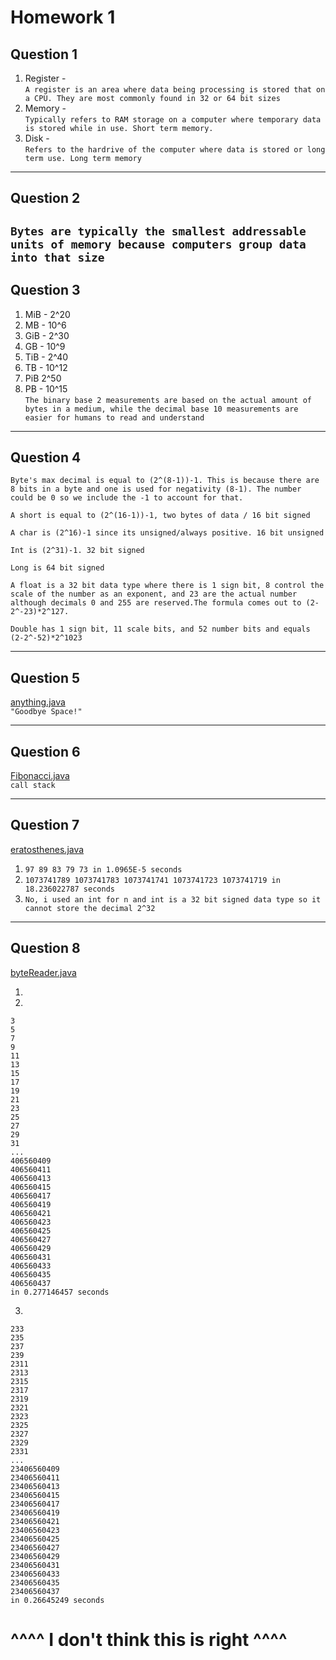 # Homework 1

## Question 1

1. Register -  
   `A register is an area where data being processing is stored that on a CPU. They are most commonly found in 32 or 64 bit sizes`
2. Memory -  
   `Typically refers to RAM storage on a computer where temporary data is stored while in use. Short term memory.`
3. Disk -  
   `Refers to the hardrive of the computer where data is stored or long term use. Long term memory`

---

## Question 2

## `Bytes are typically the smallest addressable units of memory because computers group data into that size`

## Question 3

1. MiB - 2^20
2. MB - 10^6
3. GiB - 2^30
4. GB - 10^9
5. TiB - 2^40
6. TB - 10^12
7. PiB 2^50
8. PB - 10^15  
   `The binary base 2 measurements are based on the actual amount of bytes in a medium, while the decimal base 10 measurements are easier for humans to read and understand`

---

## Question 4

```
Byte's max decimal is equal to (2^(8-1))-1. This is because there are 8 bits in a byte and one is used for negativity (8-1). The number could be 0 so we include the -1 to account for that.

A short is equal to (2^(16-1))-1, two bytes of data / 16 bit signed

A char is (2^16)-1 since its unsigned/always positive. 16 bit unsigned

Int is (2^31)-1. 32 bit signed

Long is 64 bit signed

A float is a 32 bit data type where there is 1 sign bit, 8 control the scale of the number as an exponent, and 23 are the actual number although decimals 0 and 255 are reserved.The formula comes out to (2-2^-23)*2^127.

Double has 1 sign bit, 11 scale bits, and 52 number bits and equals (2-2^-52)*2^1023
```

---

## Question 5

[anything.java](./anything.java)  
`"Goodbye Space!"`

---

## Question 6

[Fibonacci.java](./Fibonacci.java)  
`call stack`

---

## Question 7

[eratosthenes.java](./eratosthenes.java)

1. `97 89 83 79 73 in 1.0965E-5 seconds`
2. `1073741789 1073741783 1073741741 1073741723 1073741719 in 18.236022787 seconds`
3. `No, i used an int for n and int is a 32 bit signed data type so it cannot store the decimal 2^32`

---

## Question 8

[byteReader.java](./byteReader.java)

1.
2.

```
3
5
7
9
11
13
15
17
19
21
23
25
27
29
31
...
406560409
406560411
406560413
406560415
406560417
406560419
406560421
406560423
406560425
406560427
406560429
406560431
406560433
406560435
406560437
in 0.277146457 seconds
```

3.

```
233
235
237
239
2311
2313
2315
2317
2319
2321
2323
2325
2327
2329
2331
...
23406560409
23406560411
23406560413
23406560415
23406560417
23406560419
23406560421
23406560423
23406560425
23406560427
23406560429
23406560431
23406560433
23406560435
23406560437
in 0.26645249 seconds
```

# ^^^^ I don't think this is right ^^^^
